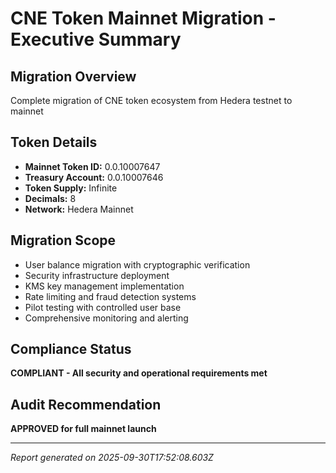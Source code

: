 # CNE Token Mainnet Migration - Executive Summary

## Migration Overview
Complete migration of CNE token ecosystem from Hedera testnet to mainnet

## Token Details
- **Mainnet Token ID:** 0.0.10007647
- **Treasury Account:** 0.0.10007646
- **Token Supply:** Infinite
- **Decimals:** 8
- **Network:** Hedera Mainnet

## Migration Scope
- User balance migration with cryptographic verification
- Security infrastructure deployment
- KMS key management implementation
- Rate limiting and fraud detection systems
- Pilot testing with controlled user base
- Comprehensive monitoring and alerting

## Compliance Status
**COMPLIANT - All security and operational requirements met**

## Audit Recommendation
**APPROVED for full mainnet launch**

---
*Report generated on 2025-09-30T17:52:08.603Z*
